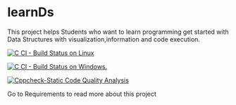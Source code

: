 # learnDs
This project helps Students who want to learn programming get started with Data Structures with visualization,information and code execution.

[![C CI - Build Status on Linux](https://github.com/KubasadSumanth/learnDs/actions/workflows/c-build.yml/badge.svg)](https://github.com/KubasadSumanth/learnDs/actions/workflows/c-build.yml)

[![C CI - Build Status on Windows.](https://github.com/KubasadSumanth/learnDs/actions/workflows/c-buildWin.yml/badge.svg)](https://github.com/KubasadSumanth/learnDs/actions/workflows/c-buildWin.yml)

[![Cppcheck-Static Code Quality Analysis](https://github.com/KubasadSumanth/learnDs/actions/workflows/Cppcheck.yml/badge.svg)](https://github.com/KubasadSumanth/learnDs/actions/workflows/Cppcheck.yml)

Go to Requirements to read more about this project